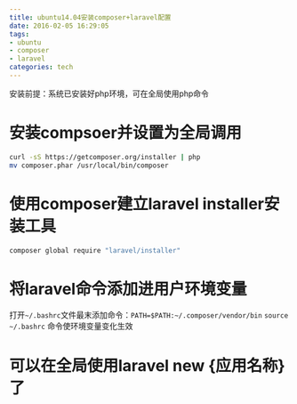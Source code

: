 ```yaml
---
title: ubuntu14.04安装composer+laravel配置
date: 2016-02-05 16:29:05
tags:
- ubuntu
- composer
- laravel
categories: tech
---
```

安装前提：系统已安装好php环境，可在全局使用php命令
# 安装compsoer并设置为全局调用
```bash
curl -sS https://getcomposer.org/installer | php
mv composer.phar /usr/local/bin/composer
```

# 使用composer建立laravel installer安装工具
```bash
composer global require "laravel/installer"
```

# 将laravel命令添加进用户环境变量
打开`~/.bashrc`文件最末添加命令：`PATH=$PATH:~/.composer/vendor/bin`
`source ~/.bashrc` 命令使环境变量变化生效

# 可以在全局使用laravel new {应用名称}了